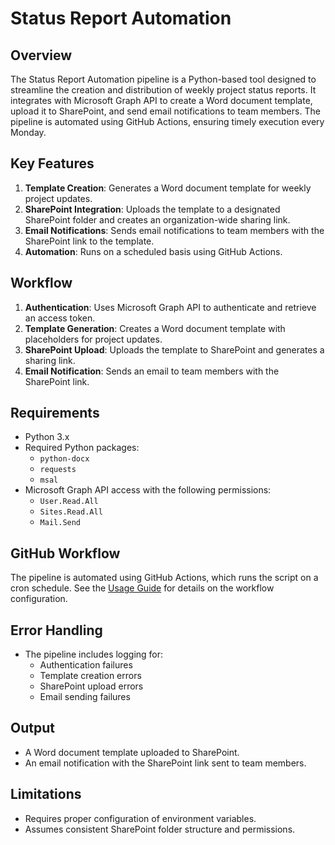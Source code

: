 # Status Report Automation

## Overview
The Status Report Automation pipeline is a Python-based tool designed to streamline the creation and distribution of weekly project status reports. It integrates with Microsoft Graph API to create a Word document template, upload it to SharePoint, and send email notifications to team members. The pipeline is automated using GitHub Actions, ensuring timely execution every Monday.

## Key Features
1. **Template Creation**: Generates a Word document template for weekly project updates.
2. **SharePoint Integration**: Uploads the template to a designated SharePoint folder and creates an organization-wide sharing link.
3. **Email Notifications**: Sends email notifications to team members with the SharePoint link to the template.
4. **Automation**: Runs on a scheduled basis using GitHub Actions.

## Workflow
1. **Authentication**: Uses Microsoft Graph API to authenticate and retrieve an access token.
2. **Template Generation**: Creates a Word document template with placeholders for project updates.
3. **SharePoint Upload**: Uploads the template to SharePoint and generates a sharing link.
4. **Email Notification**: Sends an email to team members with the SharePoint link.

## Requirements
- Python 3.x
- Required Python packages:
    - `python-docx`
    - `requests`
    - `msal`
- Microsoft Graph API access with the following permissions:
    - `User.Read.All`
    - `Sites.Read.All`
    - `Mail.Send`

## GitHub Workflow
The pipeline is automated using GitHub Actions, which runs the script on a cron schedule. See the [Usage Guide](main.md) for details on the workflow configuration.

## Error Handling
- The pipeline includes logging for:
    - Authentication failures
    - Template creation errors
    - SharePoint upload errors
    - Email sending failures

## Output
- A Word document template uploaded to SharePoint.
- An email notification with the SharePoint link sent to team members.

## Limitations
- Requires proper configuration of environment variables.
- Assumes consistent SharePoint folder structure and permissions.
